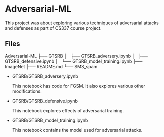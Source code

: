 # Adversarial-ML
This project was about exploring various techniques of adversarial attacks and defenses as part of CS337 course project.

## Files

Adversarial-ML
    ├── GTSRB
    │   ├── GTSRB_adversery.ipynb
    │   ├── GTSRB_defensive.ipynb
    │   └── GTSRB_model_training.ipynb
    ├── ImageNet
    ├── README.md
    └── SMS_spam


- GTSRB/GTSRB_adversery.ipynb

    This notebook has code for FGSM. It also explores various other modifications.
- GTSRB/GTSRB_defensive.ipynb
    
    This notebook explores effects of adversarial training.
- GTSRB/GTSRB_model_training.ipynb
    
    This notebook contains the model used for adversarial attacks.
